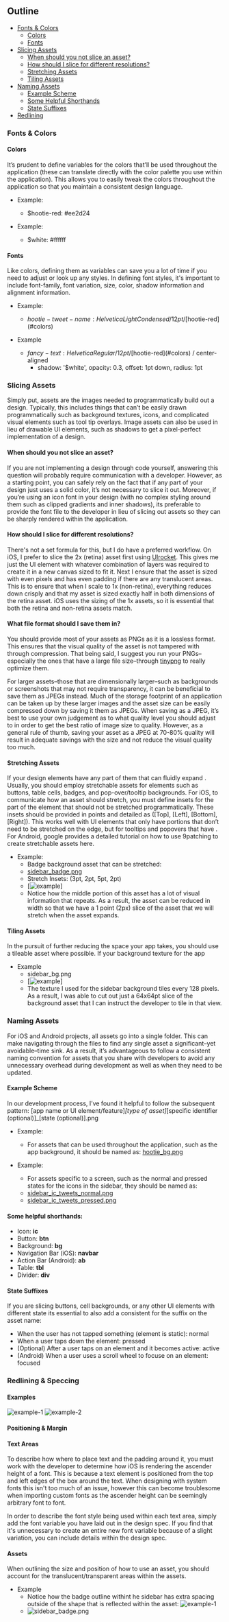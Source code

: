 ## Outline
- [Fonts & Colors](##fonts--colors)
	- [Colors](#Colors)
	- [Fonts](#Fonts)
- [Slicing Assets](#slicing-assets)
	- [When should you not slice an asset?](#when-should-you-not-slice-an-asset)
	- [How should I slice for different resolutions?](#how-should-i-slice-for-different-resolutions)
	- [Stretching Assets](#stretching-assets)
	- [Tiling Assets](##tiling-assets)
- [Naming Assets](#naming-assets)
	- [Example Scheme](#example-scheme)
	- [Some Helpful Shorthands](##some-helpful-shorthands)
	- [State Suffixes](#state-suffixes)
- [Redlining](#redlining)

### Fonts & Colors
#### Colors
It’s prudent to define variables for the colors that’ll be used throughout the application (these can translate directly with the color palette you use within the application). This allows you to easily tweak the colors throughout the application so that you maintain a consistent design language.

- Example:
	- $hootie-red: #ee2d24

- Example:
	- $white: #ffffff

#### Fonts
Like colors, defining them as variables can save you a lot of time if you need to adjust or look up any styles. In defining font styles, it's important to include font-family, font variation, size, color, shadow information and alignment information.

- Example:
	- $hootie-tweet-name: Helvetica Light Condensed / 12pt / [$hootie-red](#colors)

- Example
	- $fancy-text: Helvetica Regular / 12pt / [$hootie-red](#colors) / center-aligned
		- shadow: '$white', opacity: 0.3, offset: 1pt down, radius: 1pt

### Slicing Assets
Simply put, assets are the images needed to programmatically build out a design. Typically, this includes things that can’t be easily drawn programmatically such as background textures, icons, and complicated visual elements such as tool tip overlays. Image assets can also be used in lieu of drawable UI elements, such as shadows to get a pixel-perfect implementation of a design.

#### When should you not slice an asset?
If you are not implementing a design through code yourself, answering this question will probably require communication with a developer. However, as a starting point, you can safely rely on the fact that if any part of your design just uses a solid color, it’s not necessary to slice it out. Moreover, if you’re using an icon font in your design (with no complex styling around them such as clipped gradients and inner shadows), its preferable to provide the font file to the developer in lieu of slicing out assets so they can be sharply rendered within the application.

#### How should I slice for different resolutions?
There's not a set formula for this, but I do have a preferred workflow. On iOS, I prefer to slice the 2x (retina) asset first using [UIrocket](#https://uirocket.com/). This gives me just the UI element with whatever combination of layers was required to create it in a new canvas sized to fit it. Next I ensure that the asset is sized with even pixels and has even padding if there are any translucent areas. This is to ensure that when I scale to 1x (non-retina), everything reduces down crisply and that my asset is sized exactly half in both dimensions of the retina asset. iOS uses the sizing of the 1x assets, so it is essential that both the retina and non-retina assets match.

#### What file format should I save them in?
You should provide most of your assets as PNGs as it is a lossless format. This ensures that the visual quality of the asset is not tampered with through compression. That being said, I suggest you run your PNGs–especially the ones that have a large file size–through [tinypng](http://tinypng.org/) to really optimize them.

For larger assets–those that are dimensionally larger–such as backgrounds or screenshots that may not require transparency, it can be beneficial to save them as JPEGs instead. Much of the storage footprint of an application can be taken up by these larger images and the asset size can be easily compressed down by saving it them as JPEGs. When saving as a JPEG, it’s best to use your own judgement as to what quality level you should adjust to in order to get the best ratio of image size to quality. However, as a general rule of thumb, saving your asset as a JPEG at 70-80% quality will result in adequate savings with the size and not reduce the visual quality too much.

#### Stretching Assets
If your design elements have any part of them that can fluidly expand . Usually, you should employ stretchable assets for elements such as buttons, table cells, badges, and pop-over/tooltip backgrounds. For iOS, to communicate how an asset should stretch, you must define insets for the part of the element that should not be stretched programmatically. These insets should be provided in points and detailed as ([Top], [Left], [Bottom], [Right]). This works well with UI elements that only have portions that don’t need to be stretched on the edge, but for tooltips and popovers that have . For Android, google provides a detailed tutorial on how to use 9patching to create stretchable assets here.

- Example: 
	- Badge background asset that can be stretched:
	- [sidebar_badge.png](https://raw.github.com/aditshukla/mobile-design-spec/master/assets/sidebar_badge.png)
	- Stretch Insets: (3pt, 2pt, 5pt, 2pt)
	- [![example](tree/master/Examples/stretchable_example.png)]
	- Notice how the middle portion of this asset has a lot of visual information that repeats. As a result, the asset can be reduced in width so that we have a 1 point (2px) slice of the asset that we will stretch when the asset expands.

#### Tiling Assets
In the pursuit of further reducing the space your app takes, you should use a tileable asset where possible. If your background texture for the app

- Example
	- sidebar_bg.png
	- [![example](https://raw.github.com/aditshukla/mobile-design-spec/master/assets/sidebar_bg.png)]
	- The texture I used for the sidebar background tiles every 128 pixels. As a result, I was able to cut out just a 64x64pt slice of the background asset that I can instruct the developer to tile in that view.

### Naming Assets
For iOS and Android projects, all assets go into a single folder. This can make navigating through the files to find any single asset a significant–yet avoidable–time sink. As a result, it’s advantageous to follow a consistent naming convention for assets that you share with developers to avoid any unnecessary overhead during development as well as when they need to be updated. 

#### Example Scheme
In our development process, I’ve found it helpful to follow the subsequent pattern:
[app name or UI element/feature]_[type of asset]_[specific identifier (optional)]_[state (optional)].png

- Example:
	- For assets that can be used throughout the application, such as the app background, it should be named as:
[hootie_bg.png](https://raw.github.com/aditshukla/mobile-design-spec/master/assets/hootie_bg.png)

- Example:
	- For assets specific to a screen, such as the normal and pressed states for the icons in the sidebar, they should be named as:
	- [sidebar_ic_tweets_normal.png](https://raw.github.com/aditshukla/mobile-design-spec/master/assets/sidebar_ic_tweets_normal.png)
	- [sidebar_ic_tweets_pressed.png](https://raw.github.com/aditshukla/mobile-design-spec/master/assets/sidebar_ic_tweets_pressed.png)

#### Some helpful shorthands:
- Icon: **ic**
- Button: **btn**
- Background: **bg**
- Navigation Bar (iOS): **navbar**
- Action Bar (Android): **ab**
- Table: **tbl**
- Divider: **div**

#### State Suffixes
If you are slicing buttons, cell backgrounds, or any other UI elements with different state its essential to also add a consistent for the suffix on the asset name:

- When the user has not tapped something (element is static): normal
- When a user taps down the element: pressed
- (Optional) After a user taps on an element and it becomes active: active 
- (Android) When a user uses a scroll wheel to focuse on an element: focused

### Redlining & Speccing
#### Examples
![example-1](https://raw.github.com/aditshukla/mobile-design-spec/master/Examples/1_sidebar+REDLINES.png)
![example-2](https://raw.github.com/aditshukla/mobile-design-spec/master/Examples/2_feed+REDLINES.png)

#### Positioning & Margin


#### Text Areas
To describe how where to place text and the padding around it, you must work with the developer to determine how iOS is rendering the ascender height of a font. This is because a text element is positioned from the top and left edges of the box around the text. When designing with system fonts this isn't too much of an issue, however this can become troublesome when importing custom fonts as the ascender height can be seemingly arbitrary font to font. 

In order to describe the font style being used within each text area, simply add the font variable you have laid out in the design spec. If you find that it's unnecessary to create an entire new font variable because of a slight variation, you can include details within the design spec.

#### Assets
When outlining the size and position of how to use an asset, you should account for the translucent/transparent areas within the assets.

- Example
	- Notice how the badge outline withint he sidebar has extra spacing outside of the shape that is reflected within the asset: ![example-1](https://raw.github.com/aditshukla/mobile-design-spec/master/Examples/1_sidebar+REDLINES.png)
	- ![sidebar_badge.png](https://raw.github.com/aditshukla/mobile-design-spec/master/assets/sidebar_badge.png)